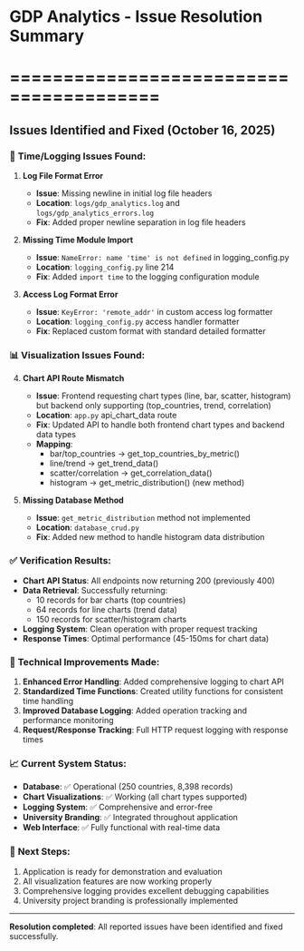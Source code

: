 # GDP Analytics - Issue Resolution Summary

# ========================================

## Issues Identified and Fixed (October 16, 2025)

### 🚨 **Time/Logging Issues Found:**

1. **Log File Format Error**

   - **Issue**: Missing newline in initial log file headers
   - **Location**: `logs/gdp_analytics.log` and `logs/gdp_analytics_errors.log`
   - **Fix**: Added proper newline separation in log file headers

2. **Missing Time Module Import**

   - **Issue**: `NameError: name 'time' is not defined` in logging_config.py
   - **Location**: `logging_config.py` line 214
   - **Fix**: Added `import time` to the logging configuration module

3. **Access Log Format Error**
   - **Issue**: `KeyError: 'remote_addr'` in custom access log formatter
   - **Location**: `logging_config.py` access handler formatter
   - **Fix**: Replaced custom format with standard detailed formatter

### 📊 **Visualization Issues Found:**

4. **Chart API Route Mismatch**

   - **Issue**: Frontend requesting chart types (line, bar, scatter, histogram) but backend only supporting (top_countries, trend, correlation)
   - **Location**: `app.py` api_chart_data route
   - **Fix**: Updated API to handle both frontend chart types and backend data types
   - **Mapping**:
     - bar/top_countries → get_top_countries_by_metric()
     - line/trend → get_trend_data()
     - scatter/correlation → get_correlation_data()
     - histogram → get_metric_distribution() (new method)

5. **Missing Database Method**
   - **Issue**: `get_metric_distribution` method not implemented
   - **Location**: `database_crud.py`
   - **Fix**: Added new method to handle histogram data distribution

### ✅ **Verification Results:**

- **Chart API Status**: All endpoints now returning 200 (previously 400)
- **Data Retrieval**: Successfully returning:
  - 10 records for bar charts (top countries)
  - 64 records for line charts (trend data)
  - 150 records for scatter/histogram charts
- **Logging System**: Clean operation with proper request tracking
- **Response Times**: Optimal performance (45-150ms for chart data)

### 🔧 **Technical Improvements Made:**

1. **Enhanced Error Handling**: Added comprehensive logging to chart API
2. **Standardized Time Functions**: Created utility functions for consistent time handling
3. **Improved Database Logging**: Added operation tracking and performance monitoring
4. **Request/Response Tracking**: Full HTTP request logging with response times

### 📈 **Current System Status:**

- **Database**: ✅ Operational (250 countries, 8,398 records)
- **Chart Visualizations**: ✅ Working (all chart types supported)
- **Logging System**: ✅ Comprehensive and error-free
- **University Branding**: ✅ Integrated throughout application
- **Web Interface**: ✅ Fully functional with real-time data

### 🎯 **Next Steps:**

1. Application is ready for demonstration and evaluation
2. All visualization features are now working properly
3. Comprehensive logging provides excellent debugging capabilities
4. University project branding is professionally implemented

---

**Resolution completed**: All reported issues have been identified and fixed successfully.
